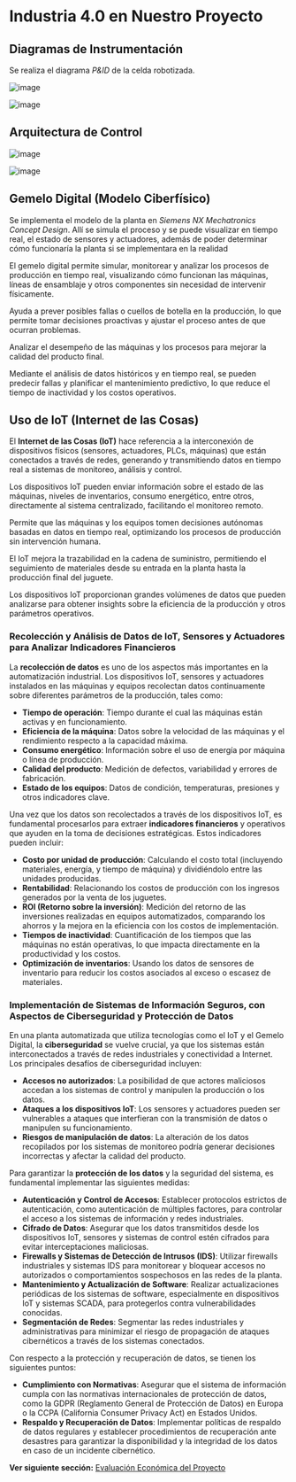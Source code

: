 # Industria 4.0 en Nuestro Proyecto

## Diagramas de Instrumentación

Se realiza el diagrama *P&ID* de la celda robotizada.

![image](https://github.com/user-attachments/assets/231c90f3-e4f6-4920-910b-4c445efdd502)

![image](https://github.com/user-attachments/assets/4e53bf74-f500-4c75-9815-2e155d25e71d)



## Arquitectura de Control

![image](https://github.com/user-attachments/assets/0b054de0-7bf7-490e-8f69-975aedfd568c)

![image](https://github.com/user-attachments/assets/7410d446-fc9a-4478-9084-6901edb6b4c6)


## Gemelo Digital (Modelo Ciberfísico)

Se implementa el modelo de la planta en *Siemens NX Mechatronics Concept Design*. Allí  se simula el proceso y se puede visualizar en tiempo real, el estado de sensores y actuadores, además de poder determinar cómo funcionaría la planta si se implementara en la realidad

El gemelo digital permite simular, monitorear y analizar los procesos de producción en tiempo real, visualizando cómo funcionan las máquinas, líneas de ensamblaje y otros componentes sin necesidad de intervenir físicamente.

Ayuda a prever posibles fallas o cuellos de botella en la producción, lo que permite tomar decisiones proactivas y ajustar el proceso antes de que ocurran problemas.

Analizar el desempeño de las máquinas y los procesos para mejorar la calidad del producto final.

Mediante el análisis de datos históricos y en tiempo real, se pueden predecir fallas y planificar el mantenimiento predictivo, lo que reduce el tiempo de inactividad y los costos operativos.

## Uso de IoT (Internet de las Cosas)

El **Internet de las Cosas (IoT)** hace referencia a la interconexión de dispositivos físicos (sensores, actuadores, PLCs, máquinas) que están conectados a través de redes, generando y transmitiendo datos en tiempo real a sistemas de monitoreo, análisis y control.

Los dispositivos IoT pueden enviar información sobre el estado de las máquinas, niveles de inventarios, consumo energético, entre otros, directamente al sistema centralizado, facilitando el monitoreo remoto.

Permite que las máquinas y los equipos tomen decisiones autónomas basadas en datos en tiempo real, optimizando los procesos de producción sin intervención humana.

El IoT mejora la trazabilidad en la cadena de suministro, permitiendo el seguimiento de materiales desde su entrada en la planta hasta la producción final del juguete.

Los dispositivos IoT proporcionan grandes volúmenes de datos que pueden analizarse para obtener insights sobre la eficiencia de la producción y otros parámetros operativos.


### Recolección y Análisis de Datos de IoT, Sensores y Actuadores para Analizar Indicadores Financieros

La **recolección de datos** es uno de los aspectos más importantes en la automatización industrial. Los dispositivos IoT, sensores y actuadores instalados en las máquinas y equipos recolectan datos continuamente sobre diferentes parámetros de la producción, tales como:

- **Tiempo de operación**: Tiempo durante el cual las máquinas están activas y en funcionamiento.
- **Eficiencia de la máquina**: Datos sobre la velocidad de las máquinas y el rendimiento respecto a la capacidad máxima.
- **Consumo energético**: Información sobre el uso de energía por máquina o línea de producción.
- **Calidad del producto**: Medición de defectos, variabilidad y errores de fabricación.
- **Estado de los equipos**: Datos de condición, temperaturas, presiones y otros indicadores clave.

Una vez que los datos son recolectados a través de los dispositivos IoT, es fundamental procesarlos para extraer **indicadores financieros** y operativos que ayuden en la toma de decisiones estratégicas. Estos indicadores pueden incluir:

- **Costo por unidad de producción**: Calculando el costo total (incluyendo materiales, energía, y tiempo de máquina) y dividiéndolo entre las unidades producidas.
- **Rentabilidad**: Relacionando los costos de producción con los ingresos generados por la venta de los juguetes.
- **ROI (Retorno sobre la inversión)**: Medición del retorno de las inversiones realizadas en equipos automatizados, comparando los ahorros y la mejora en la eficiencia con los costos de implementación.
- **Tiempos de inactividad**: Cuantificación de los tiempos que las máquinas no están operativas, lo que impacta directamente en la productividad y los costos.
- **Optimización de inventarios**: Usando los datos de sensores de inventario para reducir los costos asociados al exceso o escasez de materiales.


### Implementación de Sistemas de Información Seguros, con Aspectos de Ciberseguridad y Protección de Datos


En una planta automatizada que utiliza tecnologías como el IoT y el Gemelo Digital, la **ciberseguridad** se vuelve crucial, ya que los sistemas están interconectados a través de redes industriales y conectividad a Internet. Los principales desafíos de ciberseguridad incluyen:

- **Accesos no autorizados**: La posibilidad de que actores maliciosos accedan a los sistemas de control y manipulen la producción o los datos.
- **Ataques a los dispositivos IoT**: Los sensores y actuadores pueden ser vulnerables a ataques que interfieran con la transmisión de datos o manipulen su funcionamiento.
- **Riesgos de manipulación de datos**: La alteración de los datos recopilados por los sistemas de monitoreo podría generar decisiones incorrectas y afectar la calidad del producto.

Para garantizar la **protección de los datos** y la seguridad del sistema, es fundamental implementar las siguientes medidas:

- **Autenticación y Control de Accesos**: Establecer protocolos estrictos de autenticación, como autenticación de múltiples factores, para controlar el acceso a los sistemas de información y redes industriales.
- **Cifrado de Datos**: Asegurar que los datos transmitidos desde los dispositivos IoT, sensores y sistemas de control estén cifrados para evitar interceptaciones maliciosas.
- **Firewalls y Sistemas de Detección de Intrusos (IDS)**: Utilizar firewalls industriales y sistemas IDS para monitorear y bloquear accesos no autorizados o comportamientos sospechosos en las redes de la planta.
- **Mantenimiento y Actualización de Software**: Realizar actualizaciones periódicas de los sistemas de software, especialmente en dispositivos IoT y sistemas SCADA, para protegerlos contra vulnerabilidades conocidas.
- **Segmentación de Redes**: Segmentar las redes industriales y administrativas para minimizar el riesgo de propagación de ataques cibernéticos a través de los sistemas conectados.


Con respecto a la protección y recuperación de datos, se tienen los siguientes puntos:

- **Cumplimiento con Normativas**: Asegurar que el sistema de información cumpla con las normativas internacionales de protección de datos, como la GDPR (Reglamento General de Protección de Datos) en Europa o la CCPA (California Consumer Privacy Act) en Estados Unidos.
- **Respaldo y Recuperación de Datos**: Implementar políticas de respaldo de datos regulares y establecer procedimientos de recuperación ante desastres para garantizar la disponibilidad y la integridad de los datos en caso de un incidente cibernético.


**Ver siguiente sección:** [Evaluación Económica del Proyecto](eva_economica.md)
